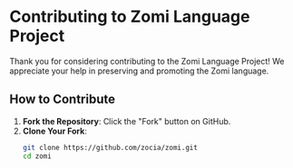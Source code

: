 # Contributing to Zomi Language Project

Thank you for considering contributing to the Zomi Language Project! We appreciate your help in preserving and promoting the Zomi language.

## How to Contribute
1. **Fork the Repository**: Click the "Fork" button on GitHub.
2. **Clone Your Fork**:
   ```bash
   git clone https://github.com/zocia/zomi.git
   cd zomi
